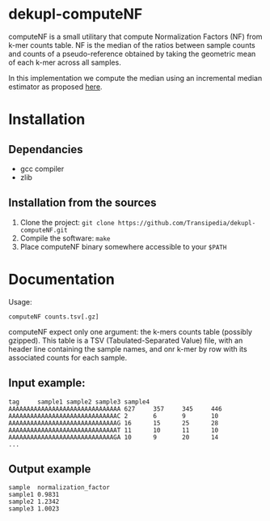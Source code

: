 # dekupl-computeNF

computeNF is a small utilitary that compute Normalization Factors (NF) from k-mer counts table. NF is the median of the ratios between sample counts and counts of a pseudo-reference obtained by taking the geometric mean of each k-mer across all samples.

In this implementation we compute the median using an incremental median estimator as proposed [here]( https://stackoverflow.com/a/2144754/3730728).

# Installation

## Dependancies

- gcc compiler
- zlib

## Installation from the sources

1. Clone the project: `git clone https://github.com/Transipedia/dekupl-computeNF.git`
2. Compile the software: `make`
3. Place computeNF binary somewhere accessible to your `$PATH`

# Documentation

Usage:

    computeNF counts.tsv[.gz]

computeNF expect only one argument: the k-mers counts table (possibly gzipped). This table is a TSV (Tabulated-Separated Value) file, with an header line containing the sample names, and onr k-mer by row with its associated counts for each sample.

## Input example:

    tag     sample1 sample2 sample3 sample4
    AAAAAAAAAAAAAAAAAAAAAAAAAAAAAAA 627     357     345     446
    AAAAAAAAAAAAAAAAAAAAAAAAAAAAAAC 2       6       9       10
    AAAAAAAAAAAAAAAAAAAAAAAAAAAAAAG 16      15      25      28
    AAAAAAAAAAAAAAAAAAAAAAAAAAAAAAT 11      10      11      10
    AAAAAAAAAAAAAAAAAAAAAAAAAAAAAGA 10      9       20      14
    ...

## Output example

    sample  normalization_factor
    sample1 0.9831
    sample2 1.2342
    sample3 1.0023


